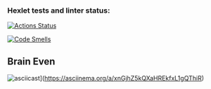 ### Hexlet tests and linter status:
[![Actions Status](https://github.com/Michael57e/qa-auto-engineer-javascript-project-44/actions/workflows/hexlet-check.yml/badge.svg)](https://github.com/Michael57e/qa-auto-engineer-javascript-project-44/actions)

[![Code Smells](https://sonarcloud.io/api/project_badges/measure?project=Michael57e_qa-auto-engineer-javascript-project-44&metric=code_smells)](https://sonarcloud.io/summary/new_code?id=Michael57e_qa-auto-engineer-javascript-project-44)

## Brain Even
![asciicast](https://asciinema.org/a/xnGjhZ5kQXaHREkfxL1gQThiR.svg)](https://asciinema.org/a/xnGjhZ5kQXaHREkfxL1gQThiR)

